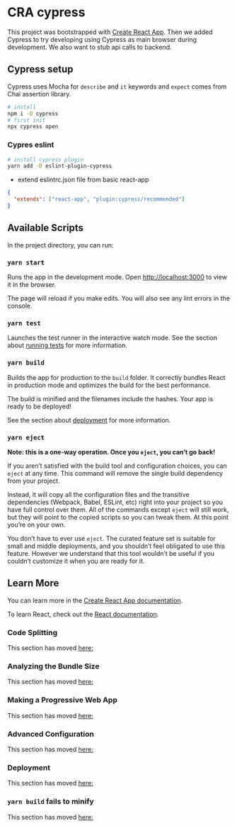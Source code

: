# CRA cypress

This project was bootstrapped with [Create React App](https://github.com/facebook/create-react-app).
Then we added Cypress to try developing using Cypress as main browser during development.
We also want to stub api calls to backend.

## Cypress setup

Cypress uses Mocha for `describe` and `it` keywords and `expect` comes from Chai assertion library.

```bash
# install
npm i -D cypress
# first init
npx cypress open

```

### Cypres eslint

```bash
# install cypress plugin
yarn add -D eslint-plugin-cypress
```

- extend eslintrc.json file from basic react-app

```json
{
  "extends": ["react-app", "plugin:cypress/recommended"]
}
```

## Available Scripts

In the project directory, you can run:

### `yarn start`

Runs the app in the development mode.
Open [http://localhost:3000](http://localhost:3000) to view it in the browser.

The page will reload if you make edits.
You will also see any lint errors in the console.

### `yarn test`

Launches the test runner in the interactive watch mode.
See the section about [running tests](https://facebook.github.io/create-react-app/docs/running-tests) for more information.

### `yarn build`

Builds the app for production to the `build` folder.
It correctly bundles React in production mode and optimizes the build for the best performance.

The build is minified and the filenames include the hashes.
Your app is ready to be deployed!

See the section about [deployment](https://facebook.github.io/create-react-app/docs/deployment) for more information.

### `yarn eject`

**Note: this is a one-way operation. Once you `eject`, you can’t go back!**

If you aren’t satisfied with the build tool and configuration choices, you can `eject` at any time. This command will remove the single build dependency from your project.

Instead, it will copy all the configuration files and the transitive dependencies (Webpack, Babel, ESLint, etc) right into your project so you have full control over them. All of the commands except `eject` will still work, but they will point to the copied scripts so you can tweak them. At this point you’re on your own.

You don’t have to ever use `eject`. The curated feature set is suitable for small and middle deployments, and you shouldn’t feel obligated to use this feature. However we understand that this tool wouldn’t be useful if you couldn’t customize it when you are ready for it.

## Learn More

You can learn more in the [Create React App documentation](https://facebook.github.io/create-react-app/docs/getting-started).

To learn React, check out the [React documentation](https://reactjs.org/).

### Code Splitting

This section has moved [here:](https://facebook.github.io/create-react-app/docs/code-splitting)

### Analyzing the Bundle Size

This section has moved [here:](https://facebook.github.io/create-react-app/docs/analyzing-the-bundle-size)

### Making a Progressive Web App

This section has moved [here:](https://facebook.github.io/create-react-app/docs/making-a-progressive-web-app)

### Advanced Configuration

This section has moved [here:](https://facebook.github.io/create-react-app/docs/advanced-configuration)

### Deployment

This section has moved [here:](https://facebook.github.io/create-react-app/docs/deployment)

### `yarn build` fails to minify

This section has moved [here:](https://facebook.github.io/create-react-app/docs/troubleshooting#npm-run-build-fails-to-minify)
